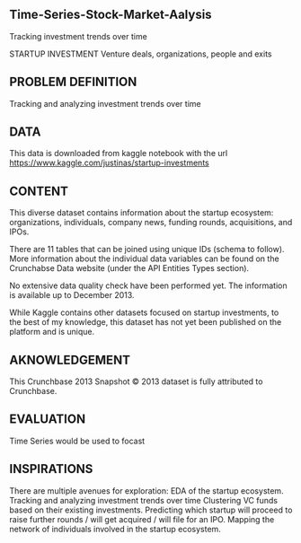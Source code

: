 ## Time-Series-Stock-Market-Aalysis
Tracking investment trends over time


STARTUP INVESTMENT Venture deals, organizations, people and exits

## PROBLEM DEFINITION

Tracking and analyzing investment trends over time

## DATA

This data is downloaded from kaggle notebook with the url https://www.kaggle.com/justinas/startup-investments

## CONTENT

This diverse dataset contains information about the startup ecosystem: organizations, individuals, company news, funding rounds, acquisitions, and IPOs.

There are 11 tables that can be joined using unique IDs (schema to follow). More information about the individual data variables can be found on the Crunchabse Data website (under the API Entities Types section).

No extensive data quality check have been performed yet. The information is available up to December 2013.

While Kaggle contains other datasets focused on startup investments, to the best of my knowledge, this dataset has not yet been published on the platform and is unique.

## AKNOWLEDGEMENT

This Crunchbase 2013 Snapshot © 2013 dataset is fully attributed to Crunchbase.

## EVALUATION

Time Series would be used to focast

## INSPIRATIONS

There are multiple avenues for exploration: EDA of the startup ecosystem. Tracking and analyzing investment trends over time Clustering VC funds based on their existing investments. Predicting which startup will proceed to raise further rounds / will get acquired / will file for an IPO. Mapping the network of individuals involved in the startup ecosystem.
